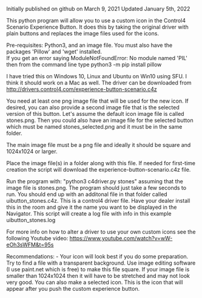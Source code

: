 Initially published on github on March 9, 2021
Updated January 5th, 2022 

This python program will allow you to use a custom icon in the Control4 Scenario Experience Button.
It does this by taking the original driver with plain buttons and replaces the image files used
for the icons.

Pre-requisites:  Python3, and an image file.  You must also have the packages 'Pillow' and 'wget' installed.  
If you get an error saying ModuleNotFoundError: No module named 'PIL' then from the command line 
type python3 -m pip install pillow

I have tried this on Windows 10, Linux and Ubuntu on Win10 using SFU. I think it should work on a Mac as well.
The driver can be downloaded from http://drivers.control4.com/experience-button-scenario.c4z

You need at least one png image file that will be used for the new icon. If desired, you can also provide a second
image file that is the selected version of this button. Let's assume the default icon image file is called stones.png. 
Then you could also have an image file for the selected button which must be named stones_selected.png and it must be 
in the same folder.

The main image file must be a png file and ideally it should be square and 1024x1024 or larger.

Place the image file(s) in a folder along with this file.  If needed for first-time creation the script will download
the experience-button-scenario.c4z file.

Run the program with: "python3 c4driver.py stones" assuming that the image file is stones.png.
The program should just take a few seconds to run.  You should end up with an additonal file in that folder
called uibutton_stones.c4z.  This is a control4 driver file.  Have your dealer install this in the room and give it 
the name you want to be displayed in the Navigator. This script will create a log file with info in this 
example uibutton_stones.log

For more info on how to alter a driver to use your own custom icons see the following Youtube
video: https://www.youtube.com/watch?v=wW-eOh3sWFM&t=95s

Recommendations: - Your icon will look best if you do some preparation. Try to find a file with a transparent 
background. Use image editing software (I use paint.net which is free) to make this file square. If your image
file is smaller than 1024x1024 then it will have to be stretched and may not look very good. You can also make
a selected icon.  This is the icon that will appear after you push the custom experience button.
